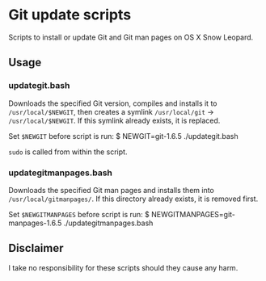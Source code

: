 Git update scripts
==================

Scripts to install or update Git and Git man pages on OS X Snow Leopard.

Usage
------------------

### updategit.bash

Downloads the specified Git version, compiles and installs it to `/usr/local/$NEWGIT`,
then creates a symlink `/usr/local/git` -> `/usr/local/$NEWGIT`.
If this symlink already exists, it is replaced.

Set `$NEWGIT` before script is run:
	$ NEWGIT=git-1.6.5 ./updategit.bash

`sudo` is called from within the script.


### updategitmanpages.bash

Downloads the specified Git man pages and installs them into `/usr/local/gitmanpages/`.
If this directory already exists, it is removed first.

Set `$NEWGITMANPAGES` before script is run:
	$ NEWGITMANPAGES=git-manpages-1.6.5 ./updategitmanpages.bash

Disclaimer
------------------

I take no responsibility for these scripts should they cause any harm.
